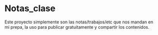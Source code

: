 # Notas_clase
Este proyecto simplemente son las notas/trabajos/etc que nos mandan en mi prepa, la uso para publicar gratuitamente y compartir los contenidos.